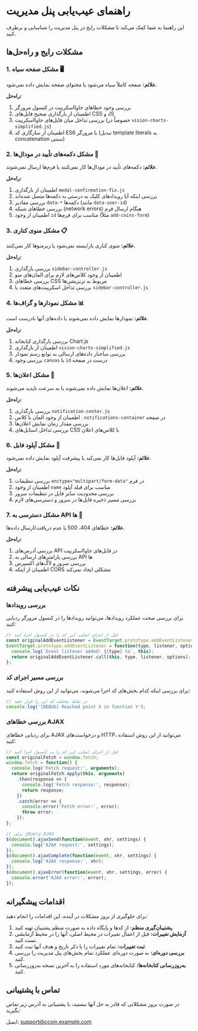 # راهنمای عیب‌یابی پنل مدیریت

این راهنما به شما کمک می‌کند تا مشکلات رایج در پنل مدیریت را شناسایی و برطرف کنید.

## مشکلات رایج و راه‌حل‌ها

### 1. مشکل صفحه سیاه 🖥️

**علائم:** صفحه کاملاً سیاه می‌شود یا محتوای صفحه نمایش داده نمی‌شود.

**راه‌حل:**
1. بررسی وجود خطاهای جاوااسکریپت در کنسول مرورگر
2. اطمینان از بارگذاری صحیح فایل‌های CSS و JS
3. بررسی تداخل میان فایل‌های جاوااسکریپت (خصوصاً در `vision-charts-simplified.js`)
4. اطمینان از سازگاری کد ES6 با مرورگر (تبدیل template literals به concatenation سنتی)

### 2. مشکل دکمه‌های تأیید در مودال‌ها 🔘

**علائم:** دکمه‌های تأیید در مودال‌ها کار نمی‌کنند یا فرم‌ها ارسال نمی‌شوند.

**راه‌حل:**
1. اطمینان از بارگذاری `modal-confirmation-fix.js`
2. بررسی اینکه آیا رویدادهای کلیک به درستی به دکمه‌ها متصل شده‌اند
3. بررسی مقادیر `data-*` دکمه‌ها (مانند `data-user-id`)
4. بررسی خطاهای شبکه (network errors) هنگام ارسال فرم
5. اطمینان از وجود `id` مناسب برای فرم‌ها (مثلاً `add-coins-form`)

### 3. مشکل منوی کناری 📋

**علائم:** منوی کناری باز/بسته نمی‌شود یا زیرمنوها کار نمی‌کنند.

**راه‌حل:**
1. بررسی بارگذاری `sidebar-controller.js`
2. اطمینان از وجود کلاس‌های لازم برای المان‌های منو
3. بررسی خطاهای CSS مربوط به ترنزیشن‌ها
4. بررسی تداخل اسکریپت‌های متعدد با `sidebar-controller.js`

### 4. مشکل نمودارها و گراف‌ها 📊

**علائم:** نمودارها نمایش داده نمی‌شوند یا داده‌های آنها نادرست است.

**راه‌حل:**
1. بررسی بارگذاری کتابخانه Chart.js
2. اطمینان از بارگذاری `vision-charts-simplified.js`
3. بررسی ساختار داده‌های ارسالی به توابع رسم نمودار
4. بررسی وجود `canvas` با `id` درست در صفحه

### 5. مشکل اعلان‌ها 🔔

**علائم:** اعلان‌ها نمایش داده نمی‌شوند یا به سرعت ناپدید می‌شوند.

**راه‌حل:**
1. بررسی بارگذاری `notification-center.js`
2. اطمینان از وجود المان با کلاس `.notifications-container` در صفحه
3. بررسی مقدار زمان نمایش اعلان‌ها
4. بررسی تداخل استایل‌های CSS با کلاس‌های اعلان

### 6. مشکل آپلود فایل 📁

**علائم:** آپلود فایل‌ها کار نمی‌کند یا پیشرفت آپلود نمایش داده نمی‌شود.

**راه‌حل:**
1. بررسی تنظیمات `enctype="multipart/form-data"` در فرم
2. اطمینان از وجود `name` مناسب برای فیلد آپلود
3. بررسی محدودیت سایز فایل در تنظیمات سرور
4. بررسی مسیر ذخیره فایل‌ها در سرور و دسترسی‌های لازم

### 7. مشکل دسترسی به API ها 🔌

**علائم:** خطاهای 404، 500 یا عدم دریافت/ارسال داده‌ها.

**راه‌حل:**
1. بررسی آدرس‌های API در فایل‌های جاوااسکریپت
2. بررسی پارامترهای ارسالی به API ها
3. بررسی سرور و لاگ‌های اکسپرس
4. اطمینان از اینکه CORS مشکلی ایجاد نمی‌کند

## نکات عیب‌یابی پیشرفته

### بررسی رویدادها

برای بررسی صحت عملکرد رویدادها، می‌توانید رویدادها را در کنسول مرورگر ردیابی کنید:

```javascript
// قبل از اجرای اصلی، این کد را در کنسول اجرا کنید
const originalAddEventListener = EventTarget.prototype.addEventListener;
EventTarget.prototype.addEventListener = function(type, listener, options) {
  console.log(`Event listener added: ${type} to`, this);
  return originalAddEventListener.call(this, type, listener, options);
};
```

### بررسی مسیر اجرای کد

برای بررسی اینکه کدام بخش‌های کد اجرا می‌شوند، می‌توانید از این روش استفاده کنید:

```javascript
// در نقاط مختلف کد این را قرار دهید
console.log('[DEBUG] Reached point X in function Y');
```

### بررسی خطاهای AJAX

برای ردیابی خطاهای AJAX و درخواست‌های HTTP، می‌توانید از این روش استفاده کنید:

```javascript
// قبل از اجرای اصلی، این کد را در کنسول اجرا کنید
const originalFetch = window.fetch;
window.fetch = function() {
  console.log('Fetch request:', arguments);
  return originalFetch.apply(this, arguments)
    .then(response => {
      console.log('Fetch response:', response);
      return response;
    })
    .catch(error => {
      console.error('Fetch error:', error);
      throw error;
    });
};

// برای jQuery AJAX
$(document).ajaxSend(function(event, xhr, settings) {
  console.log('AJAX request:', settings);
});
$(document).ajaxComplete(function(event, xhr, settings) {
  console.log('AJAX response:', xhr);
});
$(document).ajaxError(function(event, xhr, settings, error) {
  console.error('AJAX error:', error);
});
```

## اقدامات پیشگیرانه

برای جلوگیری از بروز مشکلات در آینده، این اقدامات را انجام دهید:

1. **پشتیبان‌گیری منظم:** از کدها و پایگاه داده به صورت منظم پشتیبان تهیه کنید.
2. **آزمایش تغییرات:** قبل از اعمال تغییرات در محیط اصلی، آنها را در محیط آزمایشی تست کنید.
3. **ثبت تغییرات:** تمام تغییرات را با ذکر تاریخ و هدف آنها ثبت کنید.
4. **بررسی دوره‌ای:** به صورت دوره‌ای عملکرد تمام بخش‌های پنل مدیریت را بررسی کنید.
5. **به‌روزرسانی کتابخانه‌ها:** کتابخانه‌های مورد استفاده را به آخرین نسخه به‌روزرسانی کنید.

## تماس با پشتیبانی

در صورت بروز مشکلاتی که قادر به حل آنها نیستید، با پشتیبانی به آدرس زیر تماس بگیرید:

ایمیل: support@ccoin.example.com